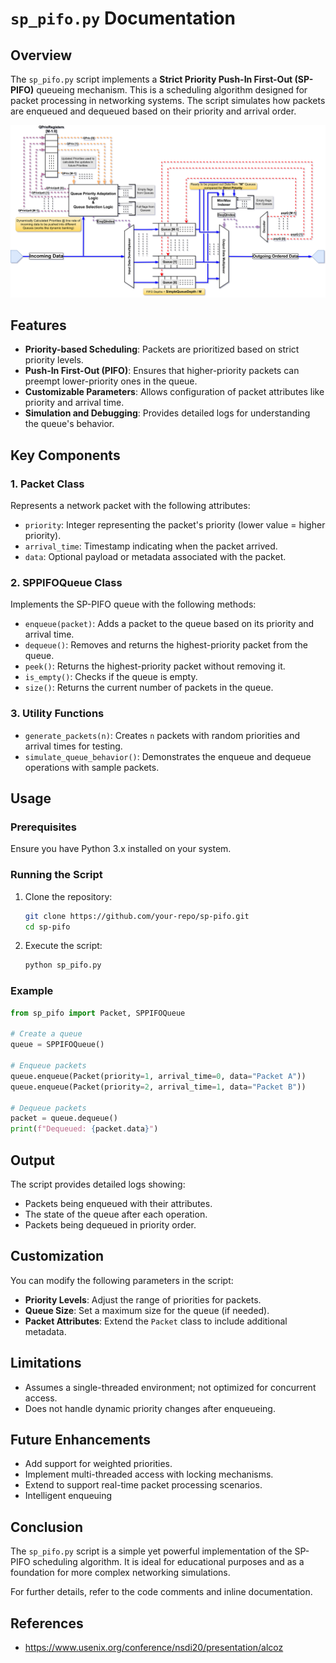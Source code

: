 # `sp_pifo.py` Documentation

## Overview
The `sp_pifo.py` script implements a **Strict Priority Push-In First-Out (SP-PIFO)** queueing mechanism. This is a scheduling algorithm designed for packet processing in networking systems. The script simulates how packets are enqueued and dequeued based on their priority and arrival order.

![Alt text here](sp_pifo.svg)

## Features
- **Priority-based Scheduling**: Packets are prioritized based on strict priority levels.
- **Push-In First-Out (PIFO)**: Ensures that higher-priority packets can preempt lower-priority ones in the queue.
- **Customizable Parameters**: Allows configuration of packet attributes like priority and arrival time.
- **Simulation and Debugging**: Provides detailed logs for understanding the queue's behavior.

## Key Components

### 1. **Packet Class**
Represents a network packet with the following attributes:
- `priority`: Integer representing the packet's priority (lower value = higher priority).
- `arrival_time`: Timestamp indicating when the packet arrived.
- `data`: Optional payload or metadata associated with the packet.

### 2. **SPPIFOQueue Class**
Implements the SP-PIFO queue with the following methods:
- `enqueue(packet)`: Adds a packet to the queue based on its priority and arrival time.
- `dequeue()`: Removes and returns the highest-priority packet from the queue.
- `peek()`: Returns the highest-priority packet without removing it.
- `is_empty()`: Checks if the queue is empty.
- `size()`: Returns the current number of packets in the queue.

### 3. **Utility Functions**
- `generate_packets(n)`: Creates `n` packets with random priorities and arrival times for testing.
- `simulate_queue_behavior()`: Demonstrates the enqueue and dequeue operations with sample packets.

## Usage

### Prerequisites
Ensure you have Python 3.x installed on your system.

### Running the Script
1. Clone the repository:
    ```bash
    git clone https://github.com/your-repo/sp-pifo.git
    cd sp-pifo
    ```
2. Execute the script:
    ```bash
    python sp_pifo.py
    ```

### Example
```python
from sp_pifo import Packet, SPPIFOQueue

# Create a queue
queue = SPPIFOQueue()

# Enqueue packets
queue.enqueue(Packet(priority=1, arrival_time=0, data="Packet A"))
queue.enqueue(Packet(priority=2, arrival_time=1, data="Packet B"))

# Dequeue packets
packet = queue.dequeue()
print(f"Dequeued: {packet.data}")
```

## Output
The script provides detailed logs showing:
- Packets being enqueued with their attributes.
- The state of the queue after each operation.
- Packets being dequeued in priority order.

## Customization
You can modify the following parameters in the script:
- **Priority Levels**: Adjust the range of priorities for packets.
- **Queue Size**: Set a maximum size for the queue (if needed).
- **Packet Attributes**: Extend the `Packet` class to include additional metadata.

## Limitations
- Assumes a single-threaded environment; not optimized for concurrent access.
- Does not handle dynamic priority changes after enqueueing.

## Future Enhancements
- Add support for weighted priorities.
- Implement multi-threaded access with locking mechanisms.
- Extend to support real-time packet processing scenarios.
- Intelligent enqueuing

## Conclusion
The `sp_pifo.py` script is a simple yet powerful implementation of the SP-PIFO scheduling algorithm. It is ideal for educational purposes and as a foundation for more complex networking simulations.

For further details, refer to the code comments and inline documentation.

## References
- https://www.usenix.org/conference/nsdi20/presentation/alcoz
